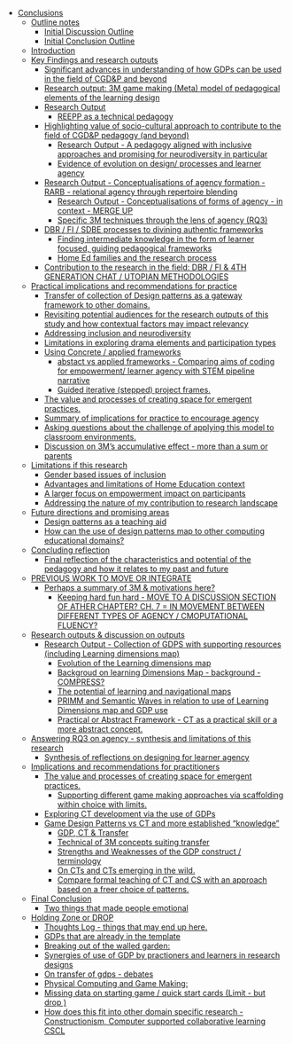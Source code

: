 - <a href="#conclusions" id="toc-conclusions">Conclusions</a>
  - <a href="#outline-notes" id="toc-outline-notes">Outline notes</a>
    - <a href="#initial-discussion-outline"
      id="toc-initial-discussion-outline">Initial Discussion Outline</a>
    - <a href="#initial-conclusion-outline"
      id="toc-initial-conclusion-outline">Initial Conclusion Outline</a>
  - <a href="#introduction" id="toc-introduction">Introduction</a>
  - <a href="#key-findings-and-research-outputs"
    id="toc-key-findings-and-research-outputs">Key Findings and research
    outputs</a>
    - <a
      href="#significant-advances-in-understanding-of-how-gdps-can-be-used-in-the-field-of-cgdp-and-beyond"
      id="toc-significant-advances-in-understanding-of-how-gdps-can-be-used-in-the-field-of-cgdp-and-beyond">Significant
      advances in understanding of how GDPs can be used in the field of
      CGD&amp;P and beyond</a>
    - <a
      href="#research-output-3m-game-making-meta-model-of-pedagogical-elements-of-the-learning-design"
      id="toc-research-output-3m-game-making-meta-model-of-pedagogical-elements-of-the-learning-design">Research
      output: 3M game making (Meta) model of pedagogical elements of the
      learning design</a>
    - <a href="#research-output---reepp-as-a-technical-pedagogy"
      id="toc-research-output---reepp-as-a-technical-pedagogy">Research Output
      - REEPP as a technical pedagogy</a>
    - <a
      href="#highlighting-value-of-socio-cultural-approach-to-contribute-to-the-field-of-cgdp-pedagogy-and-beyond"
      id="toc-highlighting-value-of-socio-cultural-approach-to-contribute-to-the-field-of-cgdp-pedagogy-and-beyond">Highlighting
      value of socio-cultural approach to contribute to the field of CGD&amp;P
      pedagogy (and beyond)</a>
      - <a
        href="#research-output---a-pedagogy-aligned-with-inclusive-approaches-and-promising-for-neurodiversity-in-particular"
        id="toc-research-output---a-pedagogy-aligned-with-inclusive-approaches-and-promising-for-neurodiversity-in-particular">Research
        Output - A pedagogy aligned with inclusive approaches and promising for
        neurodiversity in particular</a>
      - <a href="#evidence-of-evolution-on-design-processes-and-learner-agency"
        id="toc-evidence-of-evolution-on-design-processes-and-learner-agency">Evidence
        of evolution on design/ processes and learner agency</a>
    - <a
      href="#research-output---conceptualisations-of-agency-formation---rarb---relational-agency-through-repertoire-blending"
      id="toc-research-output---conceptualisations-of-agency-formation---rarb---relational-agency-through-repertoire-blending">Research
      Output - Conceptualisations of agency formation - RARB - relational
      agency through repertoire blending</a>
      - <a
        href="#research-output---conceptualisations-of-forms-of-agency---in-context---merge-up"
        id="toc-research-output---conceptualisations-of-forms-of-agency---in-context---merge-up">Research
        Output - Conceptualisations of forms of agency - in context - MERGE
        UP</a>
      - <a href="#specific-3m-techniques-through-the-lens-of-agency-rq3"
        id="toc-specific-3m-techniques-through-the-lens-of-agency-rq3">Specific
        3M techniques through the lens of agency (RQ3)</a>
    - <a href="#dbr-fi-sdbe-processes-to-divining-authentic-frameworks"
      id="toc-dbr-fi-sdbe-processes-to-divining-authentic-frameworks">DBR / FI
      / SDBE processes to divining authentic frameworks</a>
      - <a
        href="#finding-intermediate-knowledge-in-the-form-of-learner-focused-guiding-pedagogical-frameworks"
        id="toc-finding-intermediate-knowledge-in-the-form-of-learner-focused-guiding-pedagogical-frameworks">Finding
        intermediate knowledge in the form of learner focused, guiding
        pedagogical frameworks</a>
      - <a href="#home-ed-families-and-the-research-process"
        id="toc-home-ed-families-and-the-research-process">Home Ed families and
        the research process</a>
    - <a
      href="#contribution-to-the-research-in-the-field-dbr-fi-4th-generation-chat-utopian-methodologies"
      id="toc-contribution-to-the-research-in-the-field-dbr-fi-4th-generation-chat-utopian-methodologies">Contribution
      to the research in the field: DBR / FI &amp; 4TH GENERATION CHAT /
      UTOPIAN METHODOLOGIES</a>
  - <a href="#practical-implications-and-recommendations-for-practice"
    id="toc-practical-implications-and-recommendations-for-practice">Practical
    implications and recommendations for practice</a>
    - <a
      href="#transfer-of-collection-of-design-patterns-as-a-gateway-framework-to-other-domains."
      id="toc-transfer-of-collection-of-design-patterns-as-a-gateway-framework-to-other-domains.">Transfer
      of collection of Design patterns as a gateway framework to other
      domains.</a>
    - <a
      href="#revisiting-potential-audiences-for-the-research-outputs-of-this-study-and-how-contextual-factors-may-impact-relevancy"
      id="toc-revisiting-potential-audiences-for-the-research-outputs-of-this-study-and-how-contextual-factors-may-impact-relevancy">Revisiting
      potential audiences for the research outputs of this study and how
      contextual factors may impact relevancy</a>
    - <a href="#addressing-inclusion-and-neurodiversity"
      id="toc-addressing-inclusion-and-neurodiversity">Addressing inclusion
      and neurodiversity</a>
    - <a
      href="#limitations-in-exploring-drama-elements-and-participation-types"
      id="toc-limitations-in-exploring-drama-elements-and-participation-types">Limitations
      in exploring drama elements and participation types</a>
    - <a href="#using-concrete-applied-frameworks"
      id="toc-using-concrete-applied-frameworks">Using Concrete / applied
      frameworks</a>
      - <a
        href="#abstact-vs-applied-frameworks---comparing-aims-of-coding-for-empowerment-learner-agency-with-stem-pipeline-narrative"
        id="toc-abstact-vs-applied-frameworks---comparing-aims-of-coding-for-empowerment-learner-agency-with-stem-pipeline-narrative">abstact
        vs applied frameworks - Comparing aims of coding for empowerment/
        learner agency with STEM pipeline narrative</a>
      - <a href="#guided-iterative-stepped-project-frames."
        id="toc-guided-iterative-stepped-project-frames.">Guided iterative
        (stepped) project frames.</a>
    - <a
      href="#the-value-and-processes-of-creating-space-for-emergent-practices."
      id="toc-the-value-and-processes-of-creating-space-for-emergent-practices.">The
      value and processes of creating space for emergent practices.</a>
    - <a href="#summary-of-implications-for-practice-to-encourage-agency"
      id="toc-summary-of-implications-for-practice-to-encourage-agency">Summary
      of implications for practice to encourage agency</a>
    - <a
      href="#asking-questions-about-the-challenge-of-applying-this-model-to-classroom-environments."
      id="toc-asking-questions-about-the-challenge-of-applying-this-model-to-classroom-environments.">Asking
      questions about the challenge of applying this model to classroom
      environments.</a>
    - <a
      href="#discussion-on-3ms-accumulative-effect---more-than-a-sum-or-parents"
      id="toc-discussion-on-3ms-accumulative-effect---more-than-a-sum-or-parents">Discussion
      on 3M’s accumulative effect - more than a sum or parents</a>
  - <a href="#limitations-if-this-research"
    id="toc-limitations-if-this-research">Limitations if this research</a>
    - <a href="#gender-based-issues-of-inclusion"
      id="toc-gender-based-issues-of-inclusion">Gender based issues of
      inclusion</a>
    - <a href="#advantages-and-limitations-of-home-education-context"
      id="toc-advantages-and-limitations-of-home-education-context">Advantages
      and limitations of Home Education context</a>
    - <a href="#a-larger-focus-on-empowerment-impact-on-participants"
      id="toc-a-larger-focus-on-empowerment-impact-on-participants">A larger
      focus on empowerment impact on participants</a>
    - <a
      href="#addressing-the-nature-of-my-contribution-to-research-landscape"
      id="toc-addressing-the-nature-of-my-contribution-to-research-landscape">Addressing
      the nature of my contribution to research landscape</a>
  - <a href="#future-directions-and-promising-areas"
    id="toc-future-directions-and-promising-areas">Future directions and
    promising areas</a>
    - <a href="#design-patterns-as-a-teaching-aid"
      id="toc-design-patterns-as-a-teaching-aid">Design patterns as a teaching
      aid</a>
    - <a
      href="#how-can-the-use-of-design-patterns-map-to-other-computing-educational-domains"
      id="toc-how-can-the-use-of-design-patterns-map-to-other-computing-educational-domains">How
      can the use of design patterns map to other computing educational
      domains?</a>
  - <a href="#concluding-reflection"
    id="toc-concluding-reflection">Concluding reflection</a>
    - <a
      href="#final-reflection-of-the-characteristics-and-potential-of-the-pedagogy-and-how-it-relates-to-my-past-and-future"
      id="toc-final-reflection-of-the-characteristics-and-potential-of-the-pedagogy-and-how-it-relates-to-my-past-and-future">Final
      reflection of the characteristics and potential of the pedagogy and how
      it relates to my past and future</a>
  - <a href="#previous-work-to-move-or-integrate"
    id="toc-previous-work-to-move-or-integrate">PREVIOUS WORK TO MOVE OR
    INTEGRATE</a>
    - <a href="#perhaps-a-summary-of-3m-motivations-here"
      id="toc-perhaps-a-summary-of-3m-motivations-here">Perhaps a summary of
      3M &amp; motivations here?</a>
      - <a
        href="#keeping-hard-fun-hard---move-to-a-discussion-section-of-ather-chapter-ch.-7-in-movement-between-different-types-of-agency-cmoputational-fluency"
        id="toc-keeping-hard-fun-hard---move-to-a-discussion-section-of-ather-chapter-ch.-7-in-movement-between-different-types-of-agency-cmoputational-fluency">Keeping
        hard fun hard - MOVE TO A DISCUSSION SECTION OF ATHER CHAPTER? CH. 7 =
        IN MOVEMENT BETWEEN DIFFERENT TYPES OF AGENCY / CMOPUTATIONAL
        FLUENCY?</a>
  - <a href="#research-outputs-discussion-on-outputs"
    id="toc-research-outputs-discussion-on-outputs">Research outputs &amp;
    discussion on outputs</a>
    - <a
      href="#research-output---collection-of-gdps-with-supporting-resources-including-learning-dimensions-map"
      id="toc-research-output---collection-of-gdps-with-supporting-resources-including-learning-dimensions-map">Research
      Output - Collection of GDPS with supporting resources (including
      Learning dimensions map)</a>
      - <a href="#evolution-of-the-learning-dimensions-map"
        id="toc-evolution-of-the-learning-dimensions-map">Evolution of the
        Learning dimensions map</a>
      - <a href="#backgroud-on-learning-dimensions-map---background---compress"
        id="toc-backgroud-on-learning-dimensions-map---background---compress">Backgroud
        on learning Dimensions Map - background - COMPRESS?</a>
      - <a href="#the-potential-of-learning-and-navigational-maps"
        id="toc-the-potential-of-learning-and-navigational-maps">The potential
        of learning and navigational maps</a>
      - <a
        href="#primm-and-semantic-waves-in-relation-to-use-of-learning-dimensions-map-and-gdp-use"
        id="toc-primm-and-semantic-waves-in-relation-to-use-of-learning-dimensions-map-and-gdp-use">PRIMM
        and Semantic Waves in relation to use of Learning Dimensions map and GDP
        use</a>
      - <a
        href="#practical-or-abstract-framework---ct-as-a-practical-skill-or-a-more-abstract-concept."
        id="toc-practical-or-abstract-framework---ct-as-a-practical-skill-or-a-more-abstract-concept.">Practical
        or Abstract Framework - CT as a practical skill or a more abstract
        concept.</a>
  - <a
    href="#answering-rq3-on-agency---synthesis-and-limitations-of-this-research"
    id="toc-answering-rq3-on-agency---synthesis-and-limitations-of-this-research">Answering
    RQ3 on agency - synthesis and limitations of this research</a>
    - <a href="#synthesis-of-reflections-on-designing-for-learner-agency"
      id="toc-synthesis-of-reflections-on-designing-for-learner-agency">Synthesis
      of reflections on designing for learner agency</a>
  - <a href="#implications-and-recommendations-for-practitioners"
    id="toc-implications-and-recommendations-for-practitioners">Implications
    and recommendations for practitioners</a>
    - <a
      href="#the-value-and-processes-of-creating-space-for-emergent-practices.-1"
      id="toc-the-value-and-processes-of-creating-space-for-emergent-practices.-1">The
      value and processes of creating space for emergent practices.</a>
      - <a
        href="#supporting-different-game-making-approaches-via-scaffolding-within-choice-with-limits."
        id="toc-supporting-different-game-making-approaches-via-scaffolding-within-choice-with-limits.">Supporting
        different game making approaches via scaffolding within choice with
        limits.</a>
    - <a href="#exploring-ct-development-via-the-use-of-gdps"
      id="toc-exploring-ct-development-via-the-use-of-gdps">Exploring CT
      development via the use of GDPs</a>
    - <a href="#game-design-patterns-vs-ct-and-more-established-knowledge"
      id="toc-game-design-patterns-vs-ct-and-more-established-knowledge">Game
      Design Patterns vs CT and more established “knowledge”</a>
      - <a href="#gdp-ct-transfer" id="toc-gdp-ct-transfer">GDP, CT &amp;
        Transfer</a>
      - <a href="#technical-of-3m-concepts-suiting-transfer"
        id="toc-technical-of-3m-concepts-suiting-transfer">Technical of 3M
        concepts suiting transfer</a>
      - <a href="#strengths-and-weaknesses-of-the-gdp-construct-terminology"
        id="toc-strengths-and-weaknesses-of-the-gdp-construct-terminology">Strengths
        and Weaknesses of the GDP construct / terminology</a>
      - <a href="#on-cts-and-cts-emerging-in-the-wild."
        id="toc-on-cts-and-cts-emerging-in-the-wild.">On CTs and CTs emerging in
        the wild.</a>
      - <a
        href="#compare-formal-teaching-of-ct-and-cs-with-an-approach-based-on-a-freer-choice-of-patterns."
        id="toc-compare-formal-teaching-of-ct-and-cs-with-an-approach-based-on-a-freer-choice-of-patterns.">Compare
        formal teaching of CT and CS with an approach based on a freer choice of
        patterns.</a>
  - <a href="#final-conclusion" id="toc-final-conclusion">Final
    Conclusion</a>
    - <a href="#two-things-that-made-people-emotional"
      id="toc-two-things-that-made-people-emotional">Two things that made
      people emotional</a>
  - <a href="#holding-zone-or-drop" id="toc-holding-zone-or-drop">Holding
    Zone or DROP</a>
    - <a href="#thoughts-log---things-that-may-end-up-here."
      id="toc-thoughts-log---things-that-may-end-up-here.">Thoughts Log -
      things that may end up here.</a>
    - <a href="#gdps-that-are-already-in-the-template"
      id="toc-gdps-that-are-already-in-the-template">GDPs that are already in
      the template</a>
    - <a href="#breaking-out-of-the-walled-garden"
      id="toc-breaking-out-of-the-walled-garden">Breaking out of the walled
      garden:</a>
    - <a
      href="#synergies-of-use-of-gdp-by-practioners-and-learners-in-research-designs"
      id="toc-synergies-of-use-of-gdp-by-practioners-and-learners-in-research-designs">Synergies
      of use of GDP by practioners and learners in research designs</a>
    - <a href="#on-transfer-of-gdps---debates"
      id="toc-on-transfer-of-gdps---debates">On transfer of gdps - debates</a>
    - <a href="#physical-computing-and-game-making"
      id="toc-physical-computing-and-game-making">Physical Computing and Game
      Making:</a>
    - <a
      href="#missing-data-on-starting-game-quick-start-cards-limit---but-drop"
      id="toc-missing-data-on-starting-game-quick-start-cards-limit---but-drop">Missing
      data on starting game / quick start cards (Limit - but drop )</a>
    - <a
      href="#how-does-this-fit-into-other-domain-specific-research---constructionism-computer-supported-collaborative-learning-cscl"
      id="toc-how-does-this-fit-into-other-domain-specific-research---constructionism-computer-supported-collaborative-learning-cscl">How
      does this fit into other domain specific research - Constructionism,
      Computer supported collaborative learning CSCL</a>
